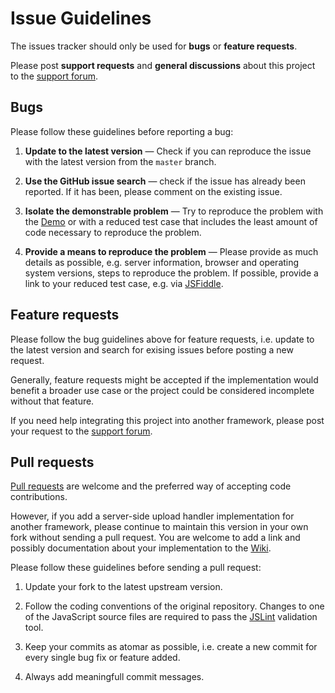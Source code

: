 # Issue Guidelines

The issues tracker should only be used for **bugs** or **feature requests**.

Please post **support requests** and **general discussions** about this project to the [support forum](https://groups.google.com/d/forum/jquery-fileupload).

## Bugs

Please follow these guidelines before reporting a bug:

1. **Update to the latest version** &mdash; Check if you can reproduce the issue with the latest version from the `master` branch.

2. **Use the GitHub issue search** &mdash; check if the issue has already been reported. If it has been, please comment on the existing issue.

3. **Isolate the demonstrable problem** &mdash; Try to reproduce the problem with the [Demo](https://blueimp.github.io/jQuery-File-Upload/) or with a reduced test case that includes the least amount of code necessary to reproduce the problem.

4. **Provide a means to reproduce the problem** &mdash; Please provide as much details as possible, e.g. server information, browser and operating system versions, steps to reproduce the problem. If possible, provide a link to your reduced test case, e.g. via [JSFiddle](http://jsfiddle.net/). 


## Feature requests

Please follow the bug guidelines above for feature requests, i.e. update to the latest version and search for exising issues before posting a new request.

Generally, feature requests might be accepted if the implementation would benefit a broader use case or the project could be considered incomplete without that feature.

If you need help integrating this project into another framework, please post your request to the [support forum](https://groups.google.com/d/forum/jquery-fileupload).

## Pull requests

[Pull requests](https://help.github.com/articles/using-pull-requests) are welcome and the preferred way of accepting code contributions.

However, if you add a server-side upload handler implementation for another framework, please continue to maintain this version in your own fork without sending a pull request. You are welcome to add a link and possibly documentation about your implementation to the [Wiki](https://github.com/blueimp/jQuery-File-Upload/wiki).

Please follow these guidelines before sending a pull request:

1. Update your fork to the latest upstream version.

2. Follow the coding conventions of the original repository. Changes to one of the JavaScript source files are required to pass the [JSLint](http://jslint.com/) validation tool.

3. Keep your commits as atomar as possible, i.e. create a new commit for every single bug fix or feature added.

4. Always add meaningfull commit messages.
